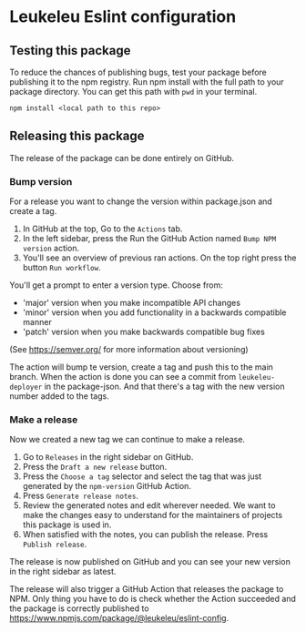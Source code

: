 # Leukeleu Eslint configuration

## Testing this package

To reduce the chances of publishing bugs, test your package before publishing it to the npm registry. Run npm install with the full path to your package directory. You can get this path with `pwd` in your terminal.

`npm install <local path to this repo>`

## Releasing this package

The release of the package can be done entirely on GitHub.

### Bump version

For a release you want to change the version within package.json and create a tag.

1. In GitHub at the top, Go to the `Actions` tab.
1. In the left sidebar, press the Run the GitHub Action named `Bump NPM version` action.
1. You'll see an overview of previous ran actions. On the top right press the button `Run workflow`.

You'll get a prompt to enter a version type. Choose from:

- 'major' version when you make incompatible API changes
- 'minor' version when you add functionality in a backwards compatible manner
- 'patch' version when you make backwards compatible bug fixes

(See https://semver.org/ for more information about versioning)

The action will bump te version, create a tag and push this to the main branch. When the action is done you can see a commit from `leukeleu-deployer` in the package-json. And that there's a tag with the new version number added to the tags.

### Make a release

Now we created a new tag we can continue to make a release.

1. Go to `Releases` in the right sidebar on GitHub.
1. Press the `Draft a new release` button.
1. Press the `Choose a tag` selector and select the tag that was just generated by the `npm-version` GitHub Action.
1. Press `Generate release notes`.
1. Review the generated notes and edit wherever needed. We want to make the changes easy to understand for the maintainers of projects this package is used in.
1. When satisfied with the notes, you can publish the release. Press `Publish release`.

The release is now published on GitHub and you can see your new version in the right sidebar as latest.

The release will also trigger a GitHub Action that releases the package to NPM. Only thing you have to do is check whether the Action succeeded and the package is correctly published to https://www.npmjs.com/package/@leukeleu/eslint-config.
